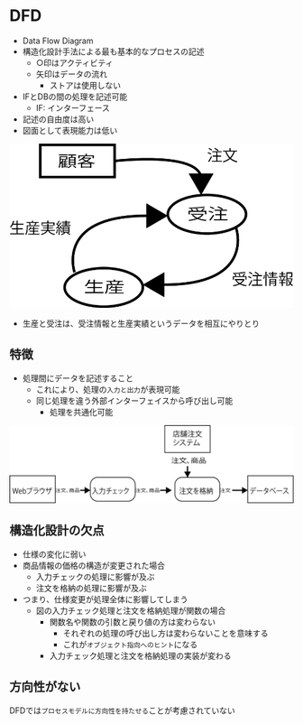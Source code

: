 # DFD

* Data Flow Diagram
* 構造化設計手法による最も基本的なプロセスの記述
    * ○印はアクティビティ
    * 矢印はデータの流れ
        * ストアは使用しない
* IFとDBの間の処理を記述可能
    * IF: インターフェース
* 記述の自由度は高い
* 図面として表現能力は低い
           
![dfd_00](image/dfd_00.png)


* 生産と受注は、受注情報と生産実績というデータを相互にやりとり

## 特徴

* 処理間にデータを記述すること
    * これにより、処理の`入力と出力`が表現可能
    * 同じ処理を違う外部インターフェイスから呼び出し可能
        * 処理を共通化可能

![dfd_01](image/dfd_01.png)

## 構造化設計の欠点

* 仕様の変化に弱い
* 商品情報の価格の構造が変更された場合
    * 入力チェックの処理に影響が及ぶ
    * 注文を格納の処理に影響が及ぶ
* つまり、仕様変更が処理全体に影響してしまう
    * 図の入力チェック処理と注文を格納処理が関数の場合
        * 関数名や関数の引数と戻り値の方は変わらない
            * それぞれの処理の呼び出し方は変わらないことを意味する
            * これが`オブジェクト指向へのヒント`になる
        * 入力チェック処理と注文を格納処理の実装が変わる

## 方向性がない

DFDでは`プロセスモデルに方向性を持たせる`ことが考慮されていない
